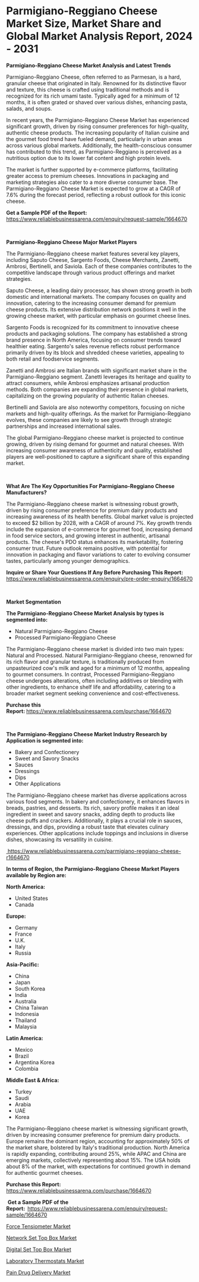 <p><h1>Parmigiano-Reggiano Cheese Market Size, Market Share and Global Market Analysis Report, 2024 - 2031</h1></p><p><strong>Parmigiano-Reggiano Cheese Market Analysis and Latest Trends</strong></p>
<p><p>Parmigiano-Reggiano Cheese, often referred to as Parmesan, is a hard, granular cheese that originated in Italy. Renowned for its distinctive flavor and texture, this cheese is crafted using traditional methods and is recognized for its rich umami taste. Typically aged for a minimum of 12 months, it is often grated or shaved over various dishes, enhancing pasta, salads, and soups.</p><p>In recent years, the Parmigiano-Reggiano Cheese Market has experienced significant growth, driven by rising consumer preferences for high-quality, authentic cheese products. The increasing popularity of Italian cuisine and the gourmet food trend have fueled demand, particularly in urban areas across various global markets. Additionally, the health-conscious consumer has contributed to this trend, as Parmigiano-Reggiano is perceived as a nutritious option due to its lower fat content and high protein levels.</p><p>The market is further supported by e-commerce platforms, facilitating greater access to premium cheeses. Innovations in packaging and marketing strategies also cater to a more diverse consumer base. The Parmigiano-Reggiano Cheese Market is expected to grow at a CAGR of 7.6% during the forecast period, reflecting a robust outlook for this iconic cheese.</p></p>
<p><strong>Get a Sample PDF of the Report:&nbsp;</strong> <a href="https://www.reliablebusinessarena.com/enquiry/request-sample/1664670?utm_campaign=1331&utm_medium=2&utm_source=Github&utm_content=ia&utm_term=28092024&utm_id=parmigiano-reggiano-cheese">https://www.reliablebusinessarena.com/enquiry/request-sample/1664670</a></p>
<p>&nbsp;</p>
<p><strong>Parmigiano-Reggiano Cheese Major Market Players</strong></p>
<p><p>The Parmigiano-Reggiano cheese market features several key players, including Saputo Cheese, Sargento Foods, Cheese Merchants, Zanetti, Ambrosi, Bertinelli, and Saviola. Each of these companies contributes to the competitive landscape through various product offerings and market strategies.</p><p>Saputo Cheese, a leading dairy processor, has shown strong growth in both domestic and international markets. The company focuses on quality and innovation, catering to the increasing consumer demand for premium cheese products. Its extensive distribution network positions it well in the growing cheese market, with particular emphasis on gourmet cheese lines.</p><p>Sargento Foods is recognized for its commitment to innovative cheese products and packaging solutions. The company has established a strong brand presence in North America, focusing on consumer trends toward healthier eating. Sargento's sales revenue reflects robust performance primarily driven by its block and shredded cheese varieties, appealing to both retail and foodservice segments.</p><p>Zanetti and Ambrosi are Italian brands with significant market share in the Parmigiano-Reggiano segment. Zanetti leverages its heritage and quality to attract consumers, while Ambrosi emphasizes artisanal production methods. Both companies are expanding their presence in global markets, capitalizing on the growing popularity of authentic Italian cheeses.</p><p>Bertinelli and Saviola are also noteworthy competitors, focusing on niche markets and high-quality offerings. As the market for Parmigiano-Reggiano evolves, these companies are likely to see growth through strategic partnerships and increased international sales.</p><p>The global Parmigiano-Reggiano cheese market is projected to continue growing, driven by rising demand for gourmet and natural cheeses. With increasing consumer awareness of authenticity and quality, established players are well-positioned to capture a significant share of this expanding market.</p></p>
<p>&nbsp;</p>
<p><strong>What Are The Key Opportunities For Parmigiano-Reggiano Cheese Manufacturers?</strong></p>
<p><p>The Parmigiano-Reggiano cheese market is witnessing robust growth, driven by rising consumer preference for premium dairy products and increasing awareness of its health benefits. Global market value is projected to exceed $2 billion by 2028, with a CAGR of around 7%. Key growth trends include the expansion of e-commerce for gourmet food, increasing demand in food service sectors, and growing interest in authentic, artisanal products. The cheese's PDO status enhances its marketability, fostering consumer trust. Future outlook remains positive, with potential for innovation in packaging and flavor variations to cater to evolving consumer tastes, particularly among younger demographics.</p></p>
<p><strong>Inquire or Share Your Questions If Any Before Purchasing This Report:</strong> <a href="https://www.reliablebusinessarena.com/enquiry/pre-order-enquiry/1664670?utm_campaign=1331&utm_medium=2&utm_source=Github&utm_content=ia&utm_term=28092024&utm_id=parmigiano-reggiano-cheese">https://www.reliablebusinessarena.com/enquiry/pre-order-enquiry/1664670</a></p>
<p>&nbsp;</p>
<p><strong>Market Segmentation</strong></p>
<p><strong>The Parmigiano-Reggiano Cheese Market Analysis by types is segmented into:</strong></p>
<p><ul><li>Natural Parmigiano-Reggiano Cheese</li><li>Processed Parmigiano-Reggiano Cheese</li></ul></p>
<p><p>The Parmigiano-Reggiano cheese market is divided into two main types: Natural and Processed. Natural Parmigiano-Reggiano cheese, renowned for its rich flavor and granular texture, is traditionally produced from unpasteurized cow's milk and aged for a minimum of 12 months, appealing to gourmet consumers. In contrast, Processed Parmigiano-Reggiano cheese undergoes alterations, often including additives or blending with other ingredients, to enhance shelf life and affordability, catering to a broader market segment seeking convenience and cost-effectiveness.</p></p>
<p><strong>Purchase this Report:&nbsp;</strong><a href="https://www.reliablebusinessarena.com/purchase/1664670?utm_campaign=1331&utm_medium=2&utm_source=Github&utm_content=ia&utm_term=28092024&utm_id=parmigiano-reggiano-cheese">https://www.reliablebusinessarena.com/purchase/1664670</a></p>
<p>&nbsp;</p>
<p><strong>The Parmigiano-Reggiano Cheese Market Industry Research by Application is segmented into:</strong></p>
<p><ul><li>Bakery and Confectionery</li><li>Sweet and Savory Snacks</li><li>Sauces</li><li>Dressings</li><li>Dips</li><li>Other Applications</li></ul></p>
<p><p>The Parmigiano-Reggiano cheese market has diverse applications across various food segments. In bakery and confectionery, it enhances flavors in breads, pastries, and desserts. Its rich, savory profile makes it an ideal ingredient in sweet and savory snacks, adding depth to products like cheese puffs and crackers. Additionally, it plays a crucial role in sauces, dressings, and dips, providing a robust taste that elevates culinary experiences. Other applications include toppings and inclusions in diverse dishes, showcasing its versatility in cuisine.</p></p>
<p><a href="https://www.reliablebusinessarena.com/parmigiano-reggiano-cheese-r1664670?utm_campaign=1331&utm_medium=2&utm_source=Github&utm_content=ia&utm_term=28092024&utm_id=parmigiano-reggiano-cheese">&nbsp;https://www.reliablebusinessarena.com/parmigiano-reggiano-cheese-r1664670</a></p>
<p><strong>In terms of Region, the Parmigiano-Reggiano Cheese Market Players available by Region are:</strong></p>
<p>
    <p> <strong> North America: </strong>
        <ul>
            <li>United States</li>
            <li>Canada</li>
        </ul>
        </p> 
    <p> <strong> Europe: </strong>
        <ul>
            <li>Germany</li>
            <li>France</li>
            <li>U.K.</li>
            <li>Italy</li>
            <li>Russia</li>
        </ul>
        </p> 
    <p> <strong> Asia-Pacific: </strong>
        <ul>
            <li>China</li>
            <li>Japan</li>
            <li>South Korea</li>
            <li>India</li>
            <li>Australia</li>
            <li>China Taiwan</li>
            <li>Indonesia</li>
            <li>Thailand</li>
            <li>Malaysia</li>
        </ul>
        </p> 
    <p> <strong> Latin America: </strong>
        <ul>
            <li>Mexico</li>
            <li>Brazil</li>
            <li>Argentina Korea</li>
            <li>Colombia</li>
        </ul>
        </p> 
    <p> <strong> Middle East & Africa: </strong>
        <ul>
            <li>Turkey</li>
            <li>Saudi</li>
            <li>Arabia</li>
            <li>UAE</li>
            <li>Korea</li>
        </ul>
    </p>
    </p>
<p><p>The Parmigiano-Reggiano cheese market is witnessing significant growth, driven by increasing consumer preference for premium dairy products. Europe remains the dominant region, accounting for approximately 50% of the market share, bolstered by Italy's traditional production. North America is rapidly expanding, contributing around 25%, while APAC and China are emerging markets, collectively representing about 15%. The USA holds about 8% of the market, with expectations for continued growth in demand for authentic gourmet cheeses.</p></p>
<p><strong>Purchase this Report: </strong><a href="https://www.reliablebusinessarena.com/purchase/1664670?utm_campaign=1331&utm_medium=2&utm_source=Github&utm_content=ia&utm_term=28092024&utm_id=parmigiano-reggiano-cheese">https://www.reliablebusinessarena.com/purchase/1664670</a></p>
<p>&nbsp;<strong>Get a Sample PDF of the Report:&nbsp;&nbsp;</strong><a href="https://www.reliablebusinessarena.com/enquiry/request-sample/1664670?utm_campaign=1331&utm_medium=2&utm_source=Github&utm_content=ia&utm_term=28092024&utm_id=parmigiano-reggiano-cheese">https://www.reliablebusinessarena.com/enquiry/request-sample/1664670</a></p>
<p><strong></strong></p>
<p><p><a href="https://issuu.com/reportprime-2/docs/force-tensiometer-market-size-2030._9c325ec871032d?utm_campaign=1331&utm_medium=2&utm_source=Github&utm_content=ia&utm_term=28092024&utm_id=parmigiano-reggiano-cheese">Force Tensiometer Market</a></p><p><a href="https://www.linkedin.com/pulse/comprehensive-look-product-type-iptvottother-application-p6lne?utm_campaign=1331&utm_medium=2&utm_source=Github&utm_content=ia&utm_term=28092024&utm_id=parmigiano-reggiano-cheese">Network Set Top Box Market</a></p><p><a href="https://www.linkedin.com/pulse/how-digital-set-top-box-market-changing-from-2024-2031-oicge?utm_campaign=1331&utm_medium=2&utm_source=Github&utm_content=ia&utm_term=28092024&utm_id=parmigiano-reggiano-cheese">Digital Set Top Box Market</a></p><p><a href="https://issuu.com/reportprime-2/docs/laboratory-thermostats-market-size-_d1c0517fbea99e?utm_campaign=1331&utm_medium=2&utm_source=Github&utm_content=ia&utm_term=28092024&utm_id=parmigiano-reggiano-cheese">Laboratory Thermostats Market</a></p><p><a href="https://github.com/joannesouthgate/Market-Research-Report-List-5/blob/main/pain-drug-delivery-market.md?utm_campaign=1331&utm_medium=2&utm_source=Github&utm_content=ia&utm_term=28092024&utm_id=parmigiano-reggiano-cheese">Pain Drug Delivery Market</a></p></p>